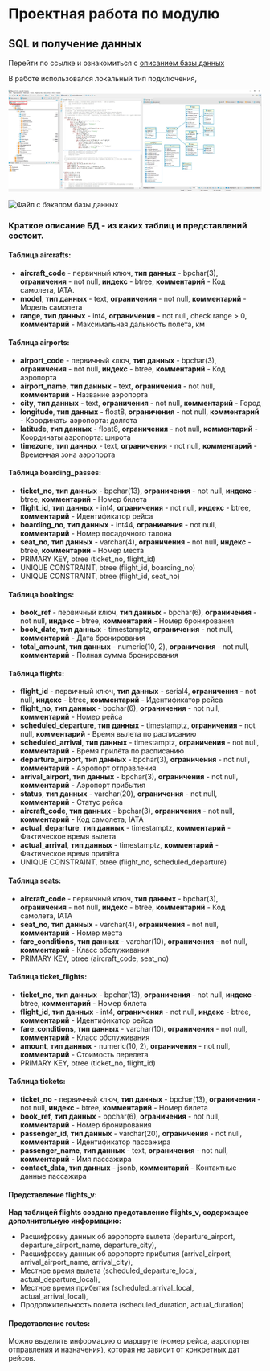 # Проектная работа по модулю
## SQL и получение данных
                         
Перейти по ссылке и ознакомиться с [описанием базы данных](https://edu.postgrespro.ru/bookings.pdf)

В работе использовался локальный тип подключения, 

![](https://github.com/520911/SQL-final/blob/main/localhost_db_er.png)

![Файл с бэкапом базы данных](https://github.com/520911/SQL-final/blob/main/avia.backup)

### Краткое описание БД - из каких таблиц и представлений состоит.

#### Таблица **aircrafts**:

- **aircraft_code** - первичный ключ, **тип данных** - bpchar(3), **ограничения** - not null, **индекс** - btree, **комментарий** - Код самолета, IATA.
- **model**, **тип данных** - text, **ограничения** - not null, **комментарий** - Модель самолета
- **range**, **тип данных** - int4, **ограничения** - not null, check range > 0, **комментарий** - Максимальная дальность полета, км

#### Таблица **airports**:

- **airport_code** - первичный ключ, **тип данных** - bpchar(3), **ограничения** - not null, **индекс** - btree, **комментарий** - Код аэропорта
- **airport_name**, **тип данных** - text, **ограничения** - not null, **комментарий** - Название аэропорта
- **city**, **тип данных** - text, **ограничения** - not null, **комментарий** - Город
- **longitude**, **тип данных** - float8, **ограничения** - not null, **комментарий** - Координаты аэропорта: долгота
- **latitude**, **тип данных** - float8, **ограничения** - not null, **комментарий** - Координаты аэропорта: широта
- **timezone**, **тип данных** - text, **ограничения** - not null, **комментарий** - Временная зона аэропорта

#### Таблица **boarding_passes**:

- **ticket_no**, **тип данных** - bpchar(13), **ограничения** - not null, **индекс** - btree, **комментарий** - Номер билета
- **flight_id**, **тип данных** - int4, **ограничения** - not null, **индекс** - btree, **комментарий** - Идентификатор рейса
- **boarding_no**, **тип данных** - int44, **ограничения** - not null, **комментарий** - Номер посадочного талона
- **seat_no**, **тип данных** - varchar(4), **ограничения** - not null, **индекс** - btree, **комментарий** - Номер места
- PRIMARY KEY, btree (ticket_no, flight_id)
- UNIQUE CONSTRAINT, btree (flight_id, boarding_no)
- UNIQUE CONSTRAINT, btree (flight_id, seat_no)

#### Таблица **bookings**:

- **book_ref** - первичный ключ, **тип данных** - bpchar(6), **ограничения** - not null, **индекс** - btree, **комментарий** - Номер бронирования
- **book_date**, **тип данных** - timestamptz, **ограничения** - not null, **комментарий** - Дата бронирования
- **total_amount**, **тип данных** - numeric(10, 2), **ограничения** - not null, **комментарий** - Полная сумма бронирования

#### Таблица **flights**:

- **flight_id** - первичный ключ, **тип данных** - serial4, **ограничения** - not null, **индекс** - btree, **комментарий** - Идентификатор рейса
- **flight_no**, **тип данных** - bpchar(6), **ограничения** - not null, **комментарий** - Номер рейса
- **scheduled_departure**, **тип данных** - timestamptz, **ограничения** - not null, **комментарий** - Время вылета по расписанию
- **scheduled_arrival**, **тип данных** - timestamptz, **ограничения** - not null, **комментарий** - Время прилёта по расписанию
- **departure_airport**, **тип данных** - bpchar(3), **ограничения** - not null, **комментарий** - Аэропорт отправления
- **arrival_airport**, **тип данных** - bpchar(3), **ограничения** - not null, **комментарий** - Аэропорт прибытия
- **status**, **тип данных** - varchar(20), **ограничения** - not null, **комментарий** - Статус рейса
- **aircraft_code**, **тип данных** - bpchar(3), **ограничения** - not null, **комментарий** - Код самолета, IATA
- **actual_departure**, **тип данных** - timestamptz, **комментарий** - Фактическое время вылета
- **actual_arrival**, **тип данных** - timestamptz, **комментарий** - Фактическое время прилёта
- UNIQUE CONSTRAINT, btree (flight_no, scheduled_departure)

#### Таблица **seats**:

- **aircraft_code**  - первичный ключ, **тип данных** - bpchar(3), **ограничения** - not null, **индекс** - btree, **комментарий** - Код самолета, IATA
- **seat_no**, **тип данных** - varchar(4), **ограничения** - not null, **комментарий** - Номер места
- **fare_conditions**, **тип данных** - varchar(10), **ограничения** - not null, **комментарий** - Класс обслуживания
- PRIMARY KEY, btree (aircraft_code, seat_no)

#### Таблица **ticket_flights**:

- **ticket_no**, **тип данных** - bpchar(13), **ограничения** - not null, **индекс** - btree, **комментарий** - Номер билета
- **flight_id**, **тип данных** - int4, **ограничения** - not null, **индекс** - btree, **комментарий** - Идентификатор рейса
- **fare_conditions**, **тип данных** - varchar(10), **ограничения** - not null, **комментарий** - Класс обслуживания
- **amount**, **тип данных** - numeric(10, 2), **ограничения** - not null, **комментарий** - Стоимость перелета
- PRIMARY KEY, btree (ticket_no, flight_id)

#### Таблица **tickets**:

- **ticket_no** - первичный ключ, **тип данных** - bpchar(13), **ограничения** - not null, **индекс** - btree, **комментарий** - Номер билета
- **book_ref**, **тип данных** - bpchar(6), **ограничения** - not null, **комментарий** - Номер бронирования
- **passenger_id**, **тип данных** - varchar(20), **ограничения** - not null, **комментарий** - Идентификатор пассажира
- **passenger_name**, **тип данных** - text, **ограничения** - not null, **комментарий** - Имя пассажира
- **contact_data**, **тип данных** - jsonb, **комментарий** - Контактные данные пассажира

#### Представление **flights_v**:

**Над таблицей flights создано представление flights_v, содержащее дополнительную информацию:**
- Расшифровку данных об аэропорте вылета
    (departure_airport, departure_airport_name, departure_city),
 - Расшифровку данных об аэропорте прибытия
    (arrival_airport, arrival_airport_name, arrival_city),
 - Местное время вылета
    (scheduled_departure_local, actual_departure_local),
 - Местное время прибытия
    (scheduled_arrival_local, actual_arrival_local),
 - Продолжительность полета
    (scheduled_duration, actual_duration)

#### Представление **routes**:

Можно выделить информацию о маршруте (номер рейса, аэропорты отправления и назначения), которая не зависит от конкретных дат рейсов.


